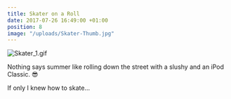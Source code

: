 ```yaml
---
title: Skater on a Roll
date: 2017-07-26 16:49:00 +01:00
position: 8
image: "/uploads/Skater-Thumb.jpg"
---
```


![Skater_1.gif](/uploads/Skater_1.gif)

Nothing says summer like rolling down the street with a slushy and an iPod Classic. 😎

If only I knew how to skate...